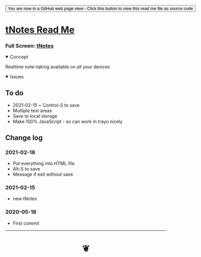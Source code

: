 <span style=display:none; >[You are now in a GitHub source code view - click this link to view Read Me file as a web page]( https://theo-armour.github.io/qdata/apps/notes "View file as a web page." ) </span>

<div><input type=button onclick=window.location.href="https://github.com/theo-armour/qdata/tree/master/docs/apps/notes";
value='You are now in a GitHub web page view - Click this button to view this read me file as source code' ></div>


# [tNotes Read Me]( #README.md )

<!--@@@
<iframe src=https://https://theo-armour.github.io/qdata/xxxxxx/xxxxxx.html width=100% height=500px >Iframes are not viewable in GitHub source code view</iframe>
_basic-html.html_
@@@-->

### Full Screen: [tNotes]( https://https://theo-armour.github.io/qdata/apps/notes )


<details open >
<summary>Concept</summary>

Realtime note-taking available on all your devices


</details>


<details open >
<summary>Issues </summary>


</details>

## To do

* 2021-02-15 ~ Control-S to save
* Multiple text areas
* Save to local storage
* Make 100% JavaScript - so can work in trayo nicely

## Change log

### 2021-02-18

* Put everything into HTML file
* Alt-S to save
* Message if exit without save


### 2021-02-15

* new tNotes

### 2020-05-18


* First commit

</details>

***

# <center title="hello!" ><a href=javascript:window.scrollTo(0,0); style=text-decoration:none; > ❦ </a></center>
